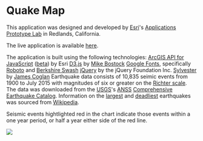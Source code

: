 # Quake Map

This application was designed and developed by [Esri](http://www.esri.com/)'s [Applications Prototype Lab](http://blogs.esri.com/esri/apl/) in Redlands, California.

The live application is available [here](https://github.com/richiecarmichael/Esri-Quake-Map).

The application is built using the following technologies:
[ArcGIS API for JavaScript](https://developers.arcgis.com/javascript/) ([beta](https://developers.arcgis.com/javascript/beta/)) by Esri
[D3.js](http://d3js.org/) by [Mike Bostock](http://bost.ocks.org/mike/)
[Google Fonts](https://www.google.com/fonts), specifically [Roboto](https://www.google.com/fonts/specimen/Roboto) and [Berkshire Swash](https://www.google.com/fonts/specimen/Berkshire+Swash)
[jQuery](http://jquery.com/) by the jQuery Foundation Inc.
[Sylvester](http://sylvester.jcoglan.com/) by [James Coglan](http://jcoglan.com/)
Earthquake data consists of 10,835 seimic events from 1900 to July 2015 with magnitudes of six or greater on the [Richter scale](https://en.wikipedia.org/wiki/Richter_magnitude_scale). The data was downloaded from the [USGS](http://www.usgs.gov/)'s [ANSS](http://earthquake.usgs.gov/monitoring/anss/) [Comprehensive Earthquake Catalog](http://earthquake.usgs.gov/earthquakes/search/). Information on the [largest](https://en.wikipedia.org/wiki/Lists_of_earthquakes#Largest_earthquakes_by_magnitude) and [deadliest](https://en.wikipedia.org/wiki/Lists_of_earthquakes#Deadliest_earthquakes_on_record) earthquakes was sourced from [Wikipedia](https://en.wikipedia.org/wiki/Main_Page).

Seismic events hightlighted red in the chart indicate those events within a one year period, or half a year either side of the red line.

![](./img/quake-large.gif)
